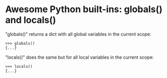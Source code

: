 # Awesome Python built-ins: globals() and locals()

"globals()" returns a dict
with all global variables
in the current scope:

```
>>> globals()
{...}
```

"locals()" does the same
but for all local variables
in the current scope:

```
>>> locals()
{...}
```
